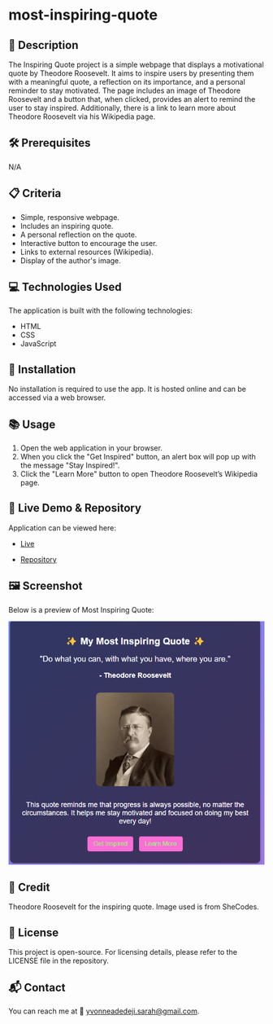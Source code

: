 # most-inspiring-quote

## 📌 Description
The Inspiring Quote project is a simple webpage that displays a motivational quote by Theodore Roosevelt. It aims to inspire users by presenting them with a meaningful quote, a reflection on its importance, and a personal reminder to stay motivated. The page includes an image of Theodore Roosevelt and a button that, when clicked, provides an alert to remind the user to stay inspired. Additionally, there is a link to learn more about Theodore Roosevelt via his Wikipedia page.

## 🛠 Prerequisites
N/A

## 📋 Criteria
* Simple, responsive webpage.
* Includes an inspiring quote.
* A personal reflection on the quote.
* Interactive button to encourage the user.
* Links to external resources (Wikipedia).
* Display of the author's image.

 ## 💻 Technologies Used
The application is built with the following technologies:
* HTML
* CSS
* JavaScript
 
## 🚀 Installation
No installation is required to use the app. It is hosted online and can be accessed via a web browser.

## 📚 Usage
1. Open the web application in your browser.
2. When you click the "Get Inspired" button, an alert box will pop up with the message "Stay Inspired!".
3. Click the "Learn More" button to open Theodore Roosevelt’s Wikipedia page.

## 🔗 Live Demo & Repository
Application can be viewed here: 
* [Live](https://ya-most-inspiring-quote.netlify.app/)

* [Repository](https://github.com/yvonnesarah/most-inspiring-quote)

## 🖼 Screenshot
Below is a preview of Most Inspiring Quote:

![Screenshot](assets/images/most-inspiring-quote.png "Most Inspiring Quote")

## 👥 Credit
Theodore Roosevelt for the inspiring quote.
Image used is from SheCodes.

## 📜 License
This project is open-source. For licensing details, please refer to the LICENSE file in the repository.

## 📬 Contact
You can reach me at 📧 yvonneadedeji.sarah@gmail.com.

